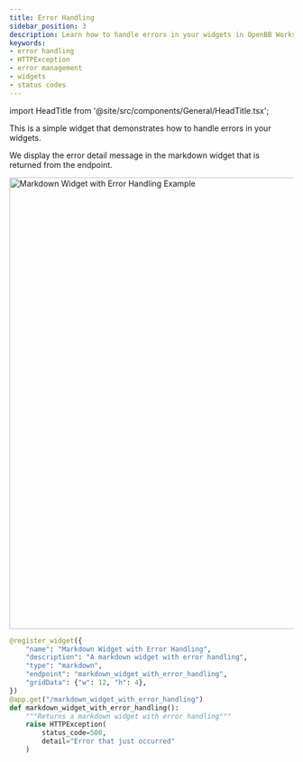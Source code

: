 ```yaml
---
title: Error Handling
sidebar_position: 3
description: Learn how to handle errors in your widgets in OpenBB Workspace.
keywords:
- error handling
- HTTPException
- error management
- widgets
- status codes
---
```


import HeadTitle from '@site/src/components/General/HeadTitle.tsx';

<HeadTitle title="Error Handling | OpenBB Workspace Docs" />

This is a simple widget that demonstrates how to handle errors in your widgets.

We display the error detail message in the markdown widget that is returned from the endpoint.

<img className="pro-border-gradient" width="800" alt="Markdown Widget with Error Handling Example" src="https://openbb-cms.directus.app/assets/c8671675-d4d0-4b3d-ada1-d4eae95ca859.png" />

```python
@register_widget({
    "name": "Markdown Widget with Error Handling",
    "description": "A markdown widget with error handling",
    "type": "markdown",
    "endpoint": "markdown_widget_with_error_handling",
    "gridData": {"w": 12, "h": 4},
})
@app.get("/markdown_widget_with_error_handling")
def markdown_widget_with_error_handling():
    """Returns a markdown widget with error handling"""
    raise HTTPException(
        status_code=500,
        detail="Error that just occurred"
    )
``` 